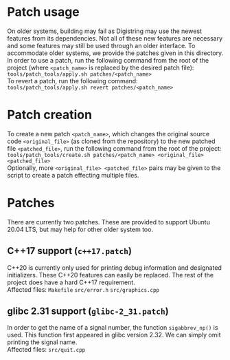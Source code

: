 # Patch usage
On older systems, building may fail as Digistring may use the newest features from its dependencies. Not all of these new features are necessary and some features may still be used through an older interface. To accommodate older systems, we provide the patches given in this directory.  
In order to use a patch, run the following command from the root of the project (where `<patch_name>` is replaced by the desired patch file):  
`tools/patch_tools/apply.sh patches/<patch_name>`  
To revert a patch, run the following command:  
`tools/patch_tools/apply.sh revert patches/<patch_name>`  


# Patch creation
To create a new patch `<patch_name>`, which changes the original source code `<original_file>` (as cloned from the repository) to the new patched file `<patched_file>`, run the following command from the root of the project:  
`tools/patch_tools/create.sh patches/<patch_name> <original_file> <patched_file>`  
Optionally, more `<original_file> <patched_file>` pairs may be given to the script to create a patch effecting multiple files.


# Patches
There are currently two patches. These are provided to support Ubuntu 20.04 LTS, but may help for other older system too.

## C++17 support (`c++17.patch`)
C++20 is currently only used for printing debug information and designated initializers. These C++20 features can easily be replaced. The rest of the project does have a hard C++17 requirement.  
Affected files: `Makefile` `src/error.h` `src/graphics.cpp`

## glibc 2.31 support (`glibc-2_31.patch`)
In order to get the name of a signal number, the function `sigabbrev_np()` is used. This function first appeared in glibc version 2.32. We can simply omit printing the signal name.  
Affected files: `src/quit.cpp`
